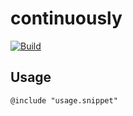 continuously
============

[![Build](https://github.com/rootmos/continuously/actions/workflows/build.yaml/badge.svg)](https://github.com/rootmos/continuously/actions/workflows/build.yaml)

## Usage
```
@include "usage.snippet"
```
